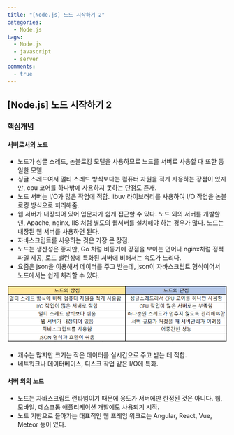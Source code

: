 ```yaml
---
title: "[Node.js] 노드 시작하기 2"
categories:
  - Node.js
tags:
  - Node.js
  - javascript
  - server
comments:
  - true
---
```

## [Node.js] 노드 시작하기 2

### 핵심개념

#### 서버로서의 노드
* 노드가 싱글 스레드, 논블로킹 모델을 사용하므로 노드를 서버로 사용할 때 또한 동일한 모델.
* 싱글 스레드여서 멀티 스레드 방식보다는 컴퓨터 자원을 적게 사용하는 장점이 있지만, cpu 코어를 하나밖에 사용하지 못하는 단점도 존재.
* 노드 서버는 I/O가 많은 작업에 적합. libuv 라이브러리를 사용하여 I/O 작업을 논블로킹 방식으로 처리해줌.
* 웹 서버가 내장되어 있어 입문자가 쉽게 접근할 수 있다. 노드 외의 서버를 개발할땐, Apache, nginx, IIS 처럼 별도의 웹서버를 설치해야 하는 경우가 많다. 노드는 내장된 웹 서버를 사용하면 된다.
* 자바스크립트를 사용하는 것은 가장 큰 장점. 
* 노드는 생산성은 좋지만, Go 처럼 비동기에 강점을 보이는 언어나 nginx처럼 정적 파일 제공, 로드 밸런싱에 특화된 서버에 비해서는 속도가 느리다.
* 요즘은 json을 이용해서 데이터를 주고 받는데, json이 자바스크립트 형식이어서 노드에서는 쉽게 처리할 수 있다.
  
![](/assets/img/Algorithm/201907031.png)

* 개수는 많지만 크기는 작은 데이터를 실시간으로 주고 받는 데 적합.
* 네트워크나 데이터베이스, 디스크 작업 같은 I/O에 특화.

#### 서버 외의 노드
* 노드는 자바스크립트 런타임이기 때문에 용도가 서버에만 한정된 것은 아니다. 웹, 모바일, 데스크톱 애플리케이션 개발에도 사용되기 시작.
* 노드 기반으로 돌아가는 대표적인 웹 프레임 워크로는 Angular, React, Vue, Meteor 등이 있다.
